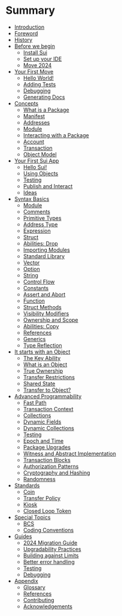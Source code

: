 # Summary

<!--

    Things that we don't have:
        - VM and bytecode
        - why Move is safe
        - double spending and compiler checks
        - borrow checker
        - papers and research behind Move and Sui

        - use capability and not address
        - ownership

    Thoughts:
        - someone will jump, some sections will be skipped, some will be read in a different order;

    Audiences:
        - people who don't know anything about Move
        - people who know Move but don't know Sui
        - people who know Sui but don't know Move
        - people who tried Move and Sui and need more


 -->

- [Introduction](introduction.md)
- [Foreword](foreword.md)
- [History](history.md)
- [Before we begin](before-we-begin/README.md)
    - [Install Sui](before-we-begin/install-sui.md)
    - [Set up your IDE](before-we-begin/ide-support.md)
    - [Move 2024](before-we-begin/move-2024.md)
- [Your First Move](your-first-move/README.md)
    - [Hello World!](your-first-move/hello-world.md)
    - [Adding Tests](your-first-move/adding-tests.md)
    - [Debugging](your-first-move/debugging.md)
    - [Generating Docs](your-first-move/generating-docs.md)
- [Concepts](./concepts/README.md)
    - [What is a Package](./concepts/packages.md)
    - [Manifest](./concepts/manifest.md)
    - [Addresses](./concepts/address.md)
    - [Module](./concepts/modules.md)
    - [Interacting with a Package](./concepts/user-interaction.md)
    - [Account](./concepts/what-is-an-account.md)
    - [Transaction](./concepts/what-is-a-transaction.md)
    - [Object Model](./concepts/object-model.md)
- [Your First Sui App](./hello-sui/README.md)
    - [Hello Sui!](./hello-sui/hello-sui.md)
    - [Using Objects](./hello-sui/module-structure.md)
    - [Testing]()
    - [Publish and Interact]()
    - [Ideas]()
- [Syntax Basics](./basic-syntax/README.md)
    - [Module](./basic-syntax/module.md)
    - [Comments](./basic-syntax/comments.md)
    - [Primitive Types](./basic-syntax/primitive-types.md)
    - [Address Type](./basic-syntax/address.md)
    - [Expression](./basic-syntax/expression.md)
    - [Struct](./basic-syntax/struct.md)
    - [Abilities: Drop](./basic-syntax/drop-ability.md)
    - [Importing Modules](./basic-syntax/importing-modules.md)
    - [Standard Library](./basic-syntax/standard-library.md)
    - [Vector](./basic-syntax/vector.md)
    - [Option](./basic-syntax/option.md) <!-- Option requires vector -->
    - [String](./basic-syntax/string.md) <!-- String requires vector and option for try_* -->
    - [Control Flow](./basic-syntax/control-flow.md)
    - [Constants](./basic-syntax/constants.md)
    - [Assert and Abort](./basic-syntax/assert-and-abort.md)
    - [Function](./basic-syntax/function.md)
    - [Struct Methods](./basic-syntax/struct-methods.md)
    - [Visibility Modifiers](./basic-syntax/visibility.md)
    - [Ownership and Scope](./basic-syntax/ownership-and-scope.md)
    - [Abilities: Copy](./basic-syntax/copy-ability.md)
    - [References](./basic-syntax/references.md)
    - [Generics](./basic-syntax/generics.md)
    - [Type Reflection](./basic-syntax/type-reflection.md)
    <!-- - [Enums]() (./basic-syntax/enums.md) -->
    <!-- - [Macro Functions]() (./basic-syntax/macro-functions.md) -->
    <!--
    Somewhere here we should mention that Move does not enforce a storage model
    and can be used with different storage models like UTXO, account-based, or
    object-based. And then it's okay to proceed to how Sui does it.
    -->
    <!--
    Don't forget to give an explainer on what an asset is and how it translates
    to Move and Sui. A reminder to the reader why we are learning all this.
     -->
- [It starts with an Object]() <!-- (./object/README.md) -->
    - [The Key Ability]() <!-- (./object/key-ability.md) -->
    - [What is an Object]() <!-- (./object/what-is-an-object.md) -->
    - [True Ownership]() <!-- (./object/true-ownership.md) -->
    - [Transfer Restrictions]() <!-- (./object/transfer-restrictions.md) -->
    - [Shared State]() <!-- (./object/shared-state.md) -->
    - [Transfer to Object?]()<!-- (./object/transfer-to-object.md) -->
- [Advanced Programmability](./programmability/README.md)
    - [Fast Path](./programmability/fast-path.md)
    - [Transaction Context](./programmability/transaction-context.md)
    - [Collections](./programmability/collections.md)
    - [Dynamic Fields](./programmability/dynamic-fields.md)
    - [Dynamic Collections]() <!-- (./programmability/dynamic-collections.md) -->
    - [Testing](./programmability/testing.md)
    - [Epoch and Time](./programmability/epoch-and-time.md)
    - [Package Upgrades]()<!-- (./programmability/package-upgrades.md) -->
    - [Witness and Abstract Implementation](./programmability/witness-and-abstract-implementation.md)
    - [Transaction Blocks]()<!-- (./programmability/transaction-blocks.md) -->
    - [Authorization Patterns]()<!-- (./programmability/authorization-patterns.md) -->
    - [Cryptography and Hashing]()<!-- (./programmability/cryptography-and-hashing.md) -->
    - [Randomness]()<!-- (./programmability/randomness.md) -->
- [Standards]()
    - [Coin]()
    - [Transfer Policy]()
    - [Kiosk]()
    - [Closed Loop Token]()
- [Special Topics]()
    - [BCS]()
    - [Coding Conventions]()
- [Guides](./guides/README.md)
    - [2024 Migration Guide](./guides/2024-migration-guide.md)
    - [Upgradability Practices](./guides/upgradeability-practices.md)
    - [Building against Limits](./guides/building-against-limits.md)
    - [Better error handling](./guides/better-error-handling.md)
    - [Testing]()<!-- (./guides/testing.md) -->
    - [Debugging]()<!-- (./guides/debugging.md) -->
- [Appendix]()
    - [Glossary](./appendix/glossary.md)
    - [References]() <!-- (./appendix/references.md) -->
    - [Contributing]() <!-- (./appendix/contributing.md) -->
    - [Acknowledgements]() <!-- (./appendix/acknowledgements.md) -->




<!-- - [Syntax Basics](basic-syntax/README.md)
    - [Module](modules.md)
    - [Comments](comments.md)
    - [Address](address.md)
    - [Primitive Types](primitive-types.md)
    - [Expression and Scope](expression-and-scope.md)
    - [Control Flow]()
        - [If](if.md)
        - [Loop](loop.md)
        - [While](while.md)
    - [Constants](constants.md)
    - [Error Handling]()
    - [Function](function.md)
    - [Imports](imports.md)
    - [Struct](struct.md)
    - [Standard Library]()
        - [Vector](managing-collections-with-vectors.md)
        - [Option](option.md)
        - [String](string.md)
- [It starts with an Object]()
    - [What is an Object]()
    - [True Ownership]()
    - [Transfer Restrictions]()
    - [Shared State]()
        - [Freezing an Object]()
        - [Mutable Shared State]()
    - [Transfer to Object?]()
    - [Dynamic Fields]()
- [Know the Context]()
    - [Epochs]()
    - [Sender]()
- [Patterns]()
    - [Getters and Setters]()
    - [Capability]()
    - [Witness]()
    - [Abstract Class]()
    - [Hot Potato]()
    - [Request + Policy]()
- [Sui Framework]()
    - [TxContext]()
    - [String]()
    - [Url]()
    - [Choose a Collection type]()
    - [VecSet]()
    - [VecMap]()
    - [vector]()
    - [Dynamic Fields]()
    - [Table]()
    - [Linked Table]()
    - [Testing]()
    - [Test Scenario]()
    - [Transfer]()
    - [Cryptography]()
    - [Hashes](hashes.md)
    - [Clock](clock.md)
    - [Randomness]()
    - [Freeze Object]()
    - [TypeName and Reflection]()
    - [ID and UID]()
    - [Public Transfer Functions]()
    - [Share Object]()
    - [Key Ability and UID]()
    - [Balance]()
    - [Coin]()
    - [Token]()
    - [Capability]()
    - [Error Constants]()
